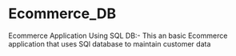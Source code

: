 # Ecommerce_DB
Ecommerce Application Using SQL DB:-
This an basic Ecommerce application that uses SQl database to maintain customer data
